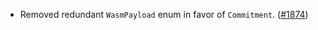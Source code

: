 - Removed redundant `WasmPayload` enum in favor of `Commitment`.
  ([\#1874](https://github.com/anoma/namada/pull/1874))
